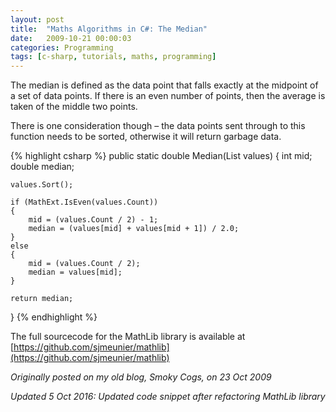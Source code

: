 ```yaml
---
layout: post
title:  "Maths Algorithms in C#: The Median"
date:   2009-10-21 00:00:03
categories: Programming
tags: [c-sharp, tutorials, maths, programming]
---
```


The median is defined as the data point that falls exactly at the midpoint of a set of data points. If there is an even number of points, then the average is taken of the middle two points.

There is one consideration though – the data points sent through to this function needs to be sorted, otherwise it will return garbage data.

{% highlight csharp %}
public static double Median(List<double> values)
{
	int mid;
	double median;

	values.Sort();

	if (MathExt.IsEven(values.Count))
	{
		mid = (values.Count / 2) - 1;
		median = (values[mid] + values[mid + 1]) / 2.0;
	}
	else
	{
		mid = (values.Count / 2);
		median = values[mid];
	}

	return median;
}
{% endhighlight %}

The full sourcecode for the MathLib library is available at [https://github.com/sjmeunier/mathlib](https://github.com/sjmeunier/mathlib)

_Originally posted on my old blog, Smoky Cogs, on 23 Oct 2009_

_Updated 5 Oct 2016: Updated code snippet after refactoring MathLib library_